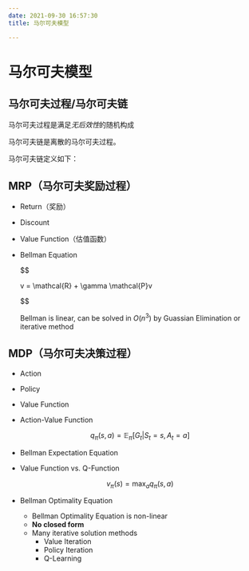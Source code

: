 ```yaml
---
date: 2021-09-30 16:57:30
title: 马尔可夫模型

---
```

# 马尔可夫模型
## 马尔可夫过程/马尔可夫链
马尔可夫过程是满足*无后效性*的随机构成

马尔可夫链是离散的马尔可夫过程。

马尔可夫链定义如下：

## MRP（马尔可夫奖励过程）
- Return（奖励）
- Discount
- Value Function（估值函数）
- Bellman Equation
  
  $$
  
  v = \mathcal{R} + \gamma \mathcal{P}v
  
  $$

  Bellman is linear, can be solved in $O(n^3)$ by Guassian Elimination or iterative method

## MDP（马尔可夫决策过程）
- Action
- Policy
- Value Function
- Action-Value Function
  
  $$
    q_{\pi}(s,a) = \mathbb{E}_{\pi}[G_t|S_t = s, A_t = a]
  $$

- Bellman Expectation Equation
- Value Function vs. Q-Function
  
  $$
    v_{\pi}(s) = \max_{a} q_{\pi}(s,a)
  $$

- Bellman Optimality Equation
  - Bellman Optimality Equation is non-linear
  - **No closed form**
  - Many iterative solution methods
    - Value Iteration
    - Policy Iteration
    - Q-Learning